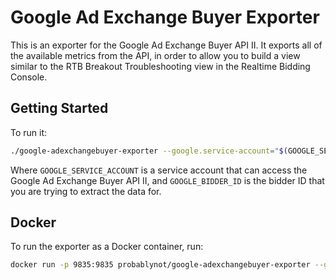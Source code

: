 # Google Ad Exchange Buyer Exporter

This is an exporter for the Google Ad Exchange Buyer API II. It exports all of the available metrics from the API, in order to allow you to build a view similar to the RTB Breakout Troubleshooting view in the Realtime Bidding Console.

## Getting Started

To run it:

```bash
./google-adexchangebuyer-exporter --google.service-account="$(GOOGLE_SERVICE_ACCOUNT)" --google.bidder-id="$(GOOGLE_BIDDER_ID)"
```

Where `GOOGLE_SERVICE_ACCOUNT` is a service account that can access the Google Ad Exchange Buyer API II, and `GOOGLE_BIDDER_ID` is the bidder ID that you are trying to extract the data for.

## Docker

To run the exporter as a Docker container, run:

```bash
docker run -p 9835:9835 probablynot/google-adexchangebuyer-exporter --google.service-account="$(GOOGLE_SERVICE_ACCOUNT)" --google.bidder-id="$(GOOGLE_BIDDER_ID)"
```
